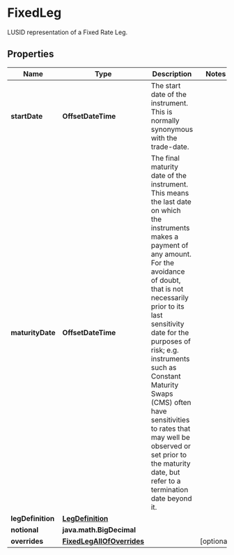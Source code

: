 

# FixedLeg

LUSID representation of a Fixed Rate Leg.

## Properties

| Name | Type | Description | Notes |
|------------ | ------------- | ------------- | -------------|
|**startDate** | **OffsetDateTime** | The start date of the instrument. This is normally synonymous with the trade-date. |  |
|**maturityDate** | **OffsetDateTime** | The final maturity date of the instrument. This means the last date on which the instruments makes a payment of any amount.  For the avoidance of doubt, that is not necessarily prior to its last sensitivity date for the purposes of risk; e.g. instruments such as  Constant Maturity Swaps (CMS) often have sensitivities to rates that may well be observed or set prior to the maturity date, but refer to a termination date beyond it. |  |
|**legDefinition** | [**LegDefinition**](LegDefinition.md) |  |  |
|**notional** | **java.math.BigDecimal** |  |  |
|**overrides** | [**FixedLegAllOfOverrides**](FixedLegAllOfOverrides.md) |  |  [optional] |



